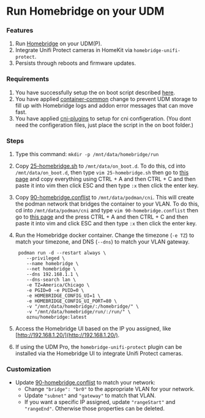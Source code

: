 # Run Homebridge on your UDM

### Features
1. Run [Homebridge](https://homebridge.io/) on your UDM(P).
2. Integrate Unifi Protect cameras in HomeKit via `homebridge-unifi-protect`.
3. Persists through reboots and firmware updates.

### Requirements
1. You have successfully setup the on boot script described [here](https://github.com/boostchicken/udm-utilities/tree/master/on-boot-script).
2. You have applied [container-common](https://github.com/boostchicken/udm-utilities/tree/master/container-common) change to prevent UDM storage to fill up with Homebridge logs and addon error messages that can move fast.
3. You have applied [cni-plugins](https://github.com/boostchicken/udm-utilities/tree/master/cni-plugins "cni-plugins") to setup for cni configeration. (You dont need the configeration files, just place the script in the on boot folder.)

### Steps

1. Type this command: `mkdir -p /mnt/data/homebridge/run`
2. Copy [25-homebridge.sh](on_boot.d/25-homebridge.sh) to `/mnt/data/on_boot.d`. To do this, cd into `/mnt/data/on_boot.d`, then type `vim 25-homebridge.sh` then go to [this page](https://raw.githubusercontent.com/boostchicken/udm-utilities/master/homebridge/on_boot.d/25-homebridge.sh "this page") and copy everything using CTRL + A and then CTRL + C and then paste it into vim then click ESC and then type `:x` then click the enter key.
3. Copy [90-homebridge.conflist](cni/90-homebridge.conflist) to `/mnt/data/podman/cni`. This will create the podman network that bridges the container to your VLAN. To do this, cd into `/mnt/data/podman/cni` and type `vim 90-homebridge.conflist` then go to [this page](https://raw.githubusercontent.com/boostchicken/udm-utilities/master/homebridge/cni/90-homebridge.conflist "this page") and the press CTRL + A and then CTRL + C and then paste it into vim and click ESC and then type `:x` then click the enter key.
4. Run the Homebridge docker container. Change the timezone (`-e TZ`) to match your timezone, and DNS (`--dns`) to match your VLAN gateway.

    ```shell script
     podman run -d --restart always \
        --privileged \
        --name homebridge \
        --net homebridge \
        --dns 192.168.1.1 \
        --dns-search lan \
        -e TZ=America/Chicago \
        -e PGID=0 -e PUID=0 \
        -e HOMEBRIDGE_CONFIG_UI=1 \
        -e HOMEBRIDGE_CONFIG_UI_PORT=80 \
        -v "/mnt/data/homebridge/:/homebridge/" \
        -v "/mnt/data/homebridge/run/:/run/" \
        oznu/homebridge:latest
    ```

5. Access the Homebridge UI based on the IP you assigned, like [http://192.168.1.20/](http://192.168.1.20/).
6. If using the UDM Pro, the `homebridge-unifi-protect` plugin can be installed via the Homebridge UI to integrate Unifi Protect cameras.

### Customization

- Update [90-homebridge.conflist](cni/90-homebridge.conflist) to match your network:
  - Change `"bridge": "br0"` to the appropriate VLAN for your network.
  - Update `"subnet"` and `"gateway"` to match that VLAN.
  - If you want a specific IP assigned, update `"rangeStart"` and `"rangeEnd"`. Otherwise those properties can be deleted.